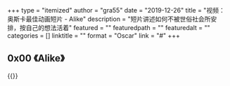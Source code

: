 +++
type = "itemized"
author = "gra55"
date = "2019-12-26"
title = "视频：奥斯卡最佳动画短片 - Alike"
description = "短片讲述如何不被世俗社会所安排，按自己的想法活着"
featured = ""
featuredpath = ""
featuredalt = ""
categories = []
linktitle = ""
format = "Oscar"
link = "#"
+++

## 0x00 《Alike》

{{<video-bili aid="51496165" cid="90134590" >}}

